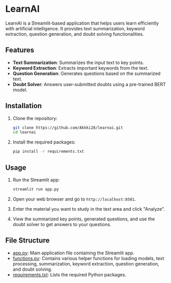# LearnAI

LearnAI is a Streamlit-based application that helps users learn efficiently with artificial intelligence. It provides text summarization, keyword extraction, question generation, and doubt solving functionalities.

## Features

- **Text Summarization**: Summarizes the input text to key points.
- **Keyword Extraction**: Extracts important keywords from the text.
- **Question Generation**: Generates questions based on the summarized text.
- **Doubt Solver**: Answers user-submitted doubts using a pre-trained BERT model.

## Installation

1. Clone the repository:
    ```sh
    git clone https://github.com/Akkki28/learnai.git
    cd learnai
    ```

2. Install the required packages:
    ```sh
    pip install -r requirements.txt
    ```

## Usage

1. Run the Streamlit app:
    ```sh
    streamlit run app.py
    ```

2. Open your web browser and go to `http://localhost:8501`.

3. Enter the material you want to study in the text area and click "Analyze".

4. View the summarized key points, generated questions, and use the doubt solver to get answers to your questions.

## File Structure

- [app.py](http://_vscodecontentref_/0): Main application file containing the Streamlit app.
- [functions.py](http://_vscodecontentref_/1): Contains various helper functions for loading models, text processing, summarization, keyword extraction, question generation, and doubt solving.
- [requirements.txt](http://_vscodecontentref_/2): Lists the required Python packages.
